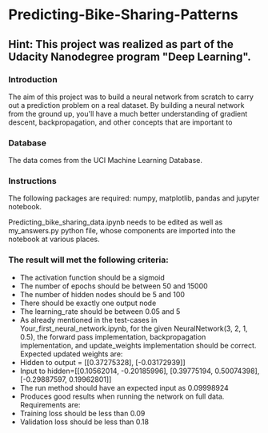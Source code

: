 # Predicting-Bike-Sharing-Patterns

## Hint: This project was realized as part of the Udacity Nanodegree program "Deep Learning".

### Introduction
The aim of this project was to build a neural network from scratch to carry out a prediction problem on a real dataset. By building a neural network from the ground up, you'll have a much better understanding of gradient descent, backpropagation, and other concepts that are important to

### Database
The data comes from the UCI Machine Learning Database.

### Instructions
The following packages are required: numpy, matplotlib, pandas and jupyter notebook.

Predicting_bike_sharing_data.ipynb needs to be edited as well as my_answers.py python file, whose components are imported into the notebook at various places.


### The result will met the following criteria:

- The activation function should be a sigmoid
- The number of epochs should be between 50 and 15000
- The number of hidden nodes should be 5 and 100
- There should be exactly one output node
- The learning_rate should be between 0.05 and 5
- As already mentioned in the test-cases in Your_first_neural_network.ipynb, for the given NeuralNetwork(3, 2, 1, 0.5), the forward pass implementation, backpropagation   implementation, and update_weights implementation should be correct. Expected updated weights are:
- Hidden to output = [[0.37275328], [-0.03172939]]
- Input to hidden=[[0.10562014, -0.20185996], [0.39775194, 0.50074398], [-0.29887597, 0.19962801]]
- The run method should have an expected input as 0.09998924
- Produces good results when running the network on full data. Requirements are:
- Training loss should be less than 0.09
- Validation loss should be less than 0.18
